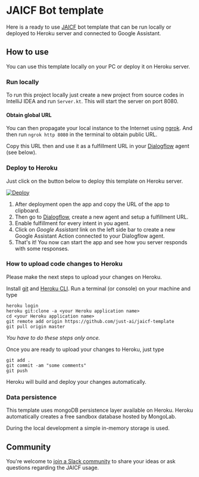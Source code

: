 # JAICF Bot template

Here is a ready to use [JAICF](https://github.com/just-ai/jaicf-kotlin) bot template that can be run locally or deployed to Heroku server and connected to Google Assistant.

## How to use

You can use this template locally on your PC or deploy it on Heroku server.

### Run locally

To run this project locally just create a new project from source codes in IntelliJ IDEA and run `Server.kt`.
This will start the server on port 8080. 

#### Obtain global URL

You can then propagate your local instance to the Internet using [ngrok](https://ngrok.com/).
And then run `ngrok http 8080` in the terminal to obtain public URL.

Copy this URL then and use it as a fulfillment URL in your [Dialogflow](https://dialogflow.com) agent (see below).

### Deploy to Heroku

Just click on the button below to deploy this template on Heroku server.

[![Deploy](https://www.herokucdn.com/deploy/button.svg)](https://heroku.com/deploy)

1. After deployment open the app and copy the URL of the app to clipboard.
2. Then go to [Dialogflow](https://dialogflow.com), create a new agent and setup a fulfillment URL.
3. Enable fulfillment for every intent in you agent.
4. Click on _Google Assistant_ link on the left side bar to create a new Google Assistant Action connected to your Dialogflow agent.
5. That's it! You now can start the app and see how you server responds with some responses.

### How to upload code changes to Heroku

Please make the next steps to upload your changes on Heroku.

Install [git](https://git-scm.com/downloads) and [Heroku CLI](https://devcenter.heroku.com/articles/heroku-cli#download-and-install).
Run a terminal (or console) on your machine and type

```
heroku login
heroku git:clone -a <your Heroku application name>
cd <your Heroku application name>
git remote add origin https://github.com/just-ai/jaicf-template
git pull origin master
```

_You have to do these steps only once._

Once you are ready to upload your changes to Heroku, just type

```
git add .
git commit -am "some comments"
git push
```

Heroku will build and deploy your changes automatically.

### Data persistence

This template uses mongoDB persistence layer available on Heroku.
Heroku automatically creates a free sandbox database hosted by MongoLab.

During the local development a simple in-memory storage is used.

## Community

You're welcome to [join a Slack community](https://join.slack.com/t/jaicf/shared_invite/zt-duq07hx2-w_c71O8BnKDCIqhSXflRjA) to share your ideas or ask questions regarding the JAICF usage.